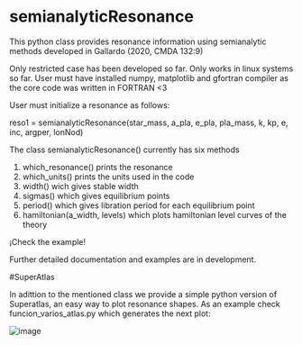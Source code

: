 # semianalyticResonance
This python class provides resonance information using semianalytic methods developed in Gallardo (2020, CMDA 132:9)

Only restricted case has been developed so far.
Only works in linux systems so far.
User must have installed numpy, matplotlib and gfortran compiler as the core code was written in FORTRAN <3 

User must initialize a resonance as follows:

reso1 = semianalyticResonance(star_mass, a_pla, e_pla, pla_mass, k, kp, e, inc, argper, lonNod)

The class semianalyticResonance() currently has six methods
  1) which_resonance() prints the resonance
  2) which_units() prints the units used in the code
  3) width() wich gives stable width
  4) sigmas() which gives equilibrium points
  5) period() which gives libration period for each equilibrium point
  6) hamiltonian(a_width, levels) which plots hamiltonian level curves of the theory

¡Check the example!

Further detailed documentation and examples are in development.

#SuperAtlas

In adittion to the mentioned class we provide a simple python version of Superatlas, an easy way to plot resonance shapes.
As an example check funcion_varios_atlas.py which generates the next plot:

![image](https://github.com/NicolasPan/semianalyticResonance/assets/120610601/0ef3296a-1870-4487-8391-37ad93b84054)

